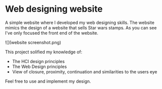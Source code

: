 # Web designing website

A simple website where I developed my web designing skills.
The website mimics the design of a website that sells Star wars stamps. As you can see I've only focused the front end of the website.

![](website screenshot.png)

This project solified my knowledge of:
* The HCI design principles
* The Web Design principles
* View of closure, proximity, continuation and similarities to the users eye

Feel free to use and implement my design.
